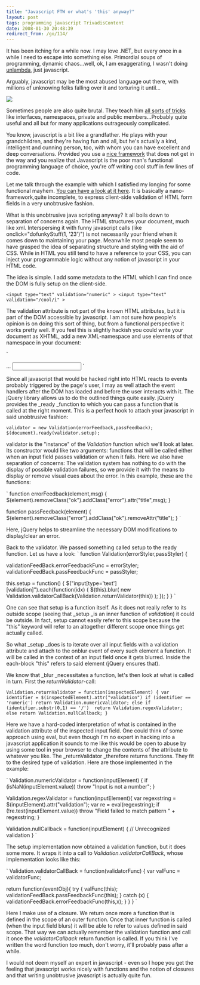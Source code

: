 ```yaml
---
title: "Javascript FTW or what's 'this' anyway?"
layout: post
tags: programming javascript TrivadisContent
date: 2008-01-30 20:48:39
redirect_from: /go/114/
---
```


It has been itching for a while now. I may love .NET, but every once in a while I need to escape into something else. Primordial soups of programming, dynamic chaos...well, ok, I am exaggerating, I wasn't doing [unlambda](http://www.madore.org/~david/programs/unlambda/), just javascript.

Arguably, javascript may be the most abused language out there, with millions of unknowing folks falling over it and torturing it until...

![](/files/images/unresponsive.jpg)

Sometimes people are also quite brutal. They teach him [all sorts of tricks](http://www.asp.net/ajax/documentation/live/tutorials/EnhancingJavaScriptTutorial.aspx) like interfaces, namespaces, private and public members...Probably quite useful and all but for many applications outrageously complicated.

You know, javascript is a bit like a grandfather. He plays with your grandchildren, and they're having fun and all, but he's actually a kind, intelligent and cunning person, too, with whom you can have excellent and deep conversations. Provided you use a [nice framework](http://jquery.com/) that does not get in the way and you realize that Javascript is the poor man's functional programming language of choice, you're off writing cool stuff in few lines of code.

Let me talk through the example with which I satisfied my longing for some functional mayhem. [You can have a look at it here](http://realfiction.net/files/ValidationTest.htm). It is basically a nano-framework,quite incomplete, to express client-side validation of HTML form fields in a very unobtrusive fashion.

What is this unobtrusive java scripting anyway? It all boils down to separation of concerns again. The HTML structures your document, much like xml. Interspersing it with funny javascript calls (like onclick="dofunkyStuff(1, '23')") is not necessarily your friend when it comes down to maintaining your page. Meanwhile most people seem to have grasped the idea of separating structure and styling with the aid of CSS. While in HTML you still tend to have a reference to your CSS, you can inject your programmable logic without any notion of javascript in your HTML code.

The idea is simple. I add some metadata to the HTML which I can find once the DOM is fully setup on the client-side.

`
<input type="text" validation="numeric" >
<input type="text" validation="/cool/i" >
`

The validation attribute is not part of the known HTML attributes, but it is part of the DOM accessible by javascript. I am not sure how people's opinion is on doing this sort of thing, but from a functional perspective it works pretty well. If you feel this is slightly hackish you could write your document as XHTML, add a new XML-namespace and use elements of that namespace in your document:

`
<html xmlns="http://www.w3.org/1999/xhtml" xmlns:rf="http://rf.scripting/validation">
...
<rf:validation type="numeric">
  <input type="text" />
</rf:validation>
`

Since all javascript that would be hacked right into HTML reacts to events probably triggered by the page's user, I may as well attach the event handlers after the DOM has loaded and before the user interacts with it. The jQuery library allows us to do the outlined things quite easily. jQuery provides the _ready _function to which you can pass a function that is called at the right moment. This is a perfect hook to attach your javascript in said unobtrusive fashion:

`
validator = new Validation(errorFeedback,passFeedback);
$(document).ready(validator.setup);
`

validator is the "instance" of the _Validation_ function which we'll look at later. Its constructor would like two arguments: functions that will be called either when an input field passes validation or when it fails. Here we also have separation of concerns: The validation system has nothing to do with the display of possible validation failures, so we provide it with the means to display or remove visual cues about the error. In this example, these are the functions:

`
function errorFeedback(element,msg) {
	$(element).removeClass("ok").addClass("error").attr("title",msg);
}

function passFeedback(element) {
	$(element).removeClass("error").addClass("ok").removeAttr("title");
}
`

Here, jQuery helps to streamline the necessary DOM modifications to display/clear an error.

Back to the validator. We passed something called setup to the ready function. Let us have a look:
`
function Validation(errorStyler,passStyler) {

  validationFeedBack.errorFeedbackFunc = errorStyler;
  validationFeedBack.passFeedbackFunc = passStyler;

  this.setup = function() {
    $("input[type='text'][validation]").each(function(idx) {
      $(this).blur(
        new Validation.validatorCallBack(Validation.returnValidator(this))
      );
    });
  }	
}
`

One can see that setup is a function itself. As it does not really refer to its outside scope (seeing that _setup _is an inner function of _validation_) it could be outside. In fact, setup cannot easily refer to this scope because the "this" keyword will refer to an altogether different scope once things get actually called.

So what _setup _does is to iterate over all input fields with a validation attribute and attach to the onblur event of every such element a function. It will be called in the context of an input field once it gets blurred. Inside the each-block "this" refers to said element (jQuery ensures that).

We know that _blur _necessitates a function, let's then look at what is called in turn. First the _returnValidator_-call:

`
Validation.returnValidator = function(inspectedElement) {
  var identifier = $(inspectedElement).attr("validation")
  if (identifier == 'numeric')
    return Validation.numericValidator;
  else if (identifier.substr(0,1) == '/') 
    return Validation.regexValidator;
  else
    return Validation.nullCallback;
}
`

Here we have a hard-coded interpretation of what is contained in the validation attribute of the inspected input field. One could think of some approach using eval, but even though I'm no expert in hacking into a javascript application it sounds to me like this would be open to abuse by using some tool in your browser to change the contents of the attribute to whatever you like. The _returnValidator _therefore returns functions. They fit to the desired type of validation. Here are those implemented in the example:

`
Validation.numericValidator = function(inputElement) {
  if (isNaN(inputElement.value))
    throw "Input is not a number";
}

Validation.regexValidator = function(inputElement){
  var regexstring = $(inputElement).attr("validation");
  var re = eval(regexstring);
  if (!re.test(inputElement.value)) 
    throw "Field failed to match pattern " + regexstring;
}

Validation.nullCallback = function(inputElement) {
  // Unrecognized validation
}
`

The setup implementation now obtained a validation function, but it does some more. It wraps it into a call to _Validation.validatorCallBack_, whose implementation looks like this:

`
Validation.validatorCallBack = function(validatorFunc) {
  var valFunc = validatorFunc;

  return function(eventObj){
    try {
      valFunc(this);
      validationFeedBack.passFeedbackFunc(this);
    } 
    catch (x) {
      validationFeedBack.errorFeedbackFunc(this,x);
    }
  }
}
`

Here I make use of a closure. We return once more a function that is defined in the scope of an outer function. Once that inner function is called (when the input field blurs) it will be able to refer to values defined in said scope. That way we can actually remember the validation function and call it once the _validatorCallback_ return function is called. If you think I've written the word function too much, don't worry, it'll probably pass after a while.

I would not deem myself an expert in javascript - even so I hope you get the feeling that javascript works nicely with functions and the notion of closures and that writing unobtrusive javascript is actually quite fun.